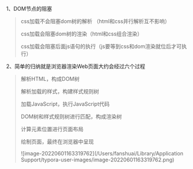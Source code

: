 1、DOM节点的阻塞

>css加载不会阻塞dom树的解析 （html和css并行解析互不影响）
>
>css加载会阻塞dom树的渲染（html和css组合渲染）
>
>css加载会阻塞后面js语句的执行（js要等到css和dom渲染就位后才可执行）

2、简单的归纳就是浏览器渲染Web页面大约会经过六个过程

>解析HTML，构成DOM树
>
>解析加载的样式，构建样式规则树
>
>加载JavaScript，执行JavaScript代码
>
>DOM树和样式规则树进行匹配，构成渲染树
>
>计算元素位置进行页面布局
>
>绘制页面，最终在浏览器中呈现
>
>![image-20220601163319762](/Users/fanshuai/Library/Application Support/typora-user-images/image-20220601163319762.png)

